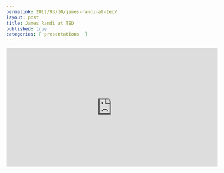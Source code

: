 ```yaml
---
permalink: 2012/03/10/james-randi-at-ted/
layout: post
title: James Randi at TED
published: true 
categories: [ presentations  ]
---
```


<iframe src="https://embed-ssl.ted.com/talks/james_randi.html" width="560" height="315" frameborder="0" scrolling="no" webkitAllowFullScreen mozallowfullscreen allowFullScreen></iframe>



